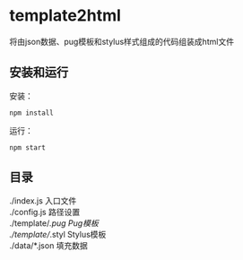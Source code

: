 # template2html
将由json数据、pug模板和stylus样式组成的代码组装成html文件

## 安装和运行
安装：
```shell
npm install
```
运行：
```shell
npm start
```

## 目录
./index.js 入口文件  
./config.js 路径设置  
./template/*.pug Pug模板  
./template/*.styl Stylus模板  
./data/*.json 填充数据  
